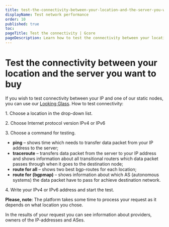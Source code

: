 ```yaml
---
title: test-the-connectivity-between-your-location-and-the-server-you-want-to-buy
displayName: Test network performance
order: 10
published: true
toc:
pageTitle: Test the connectivity | Gcore
pageDescription: Learn how to test the connectivity between your location and the desired server before purchase using the Looking Glass tool.
---
```

# Test the connectivity between your location and the server you want to buy

If you wish to test connectivity between your IP and one of our static nodes, you can use our <a href="https://lg.gcore.com" target="_blank">Looking Glass</a>. How to test connectivity:

1\. Choose a location in the drop-down list.

2\. Choose Internet protocol version IPv4 or IPv6

3\. Choose a command for testing.

- **ping** – shows time which needs to transfer data packet from your IP address to the server;
- **traceroute** – transfers data packet from the server to your IP address and shows information about all transitional routers which data packet passes through when it goes to the destination node;    
- **route for all** – shows two best bgp-routes for each location;
- **route for** **(bgpmap)** – shows information about which AS (autonomous systems) the data packet have to pass for achieve destination network.

4\. Write your IPv4 or IPv6 address and start the test.

**Please, note**: The platform takes some time to process your request as it depends on what location you chose.

In the results of your request you can see information about providers, owners of the IP-addresses and ASes.
